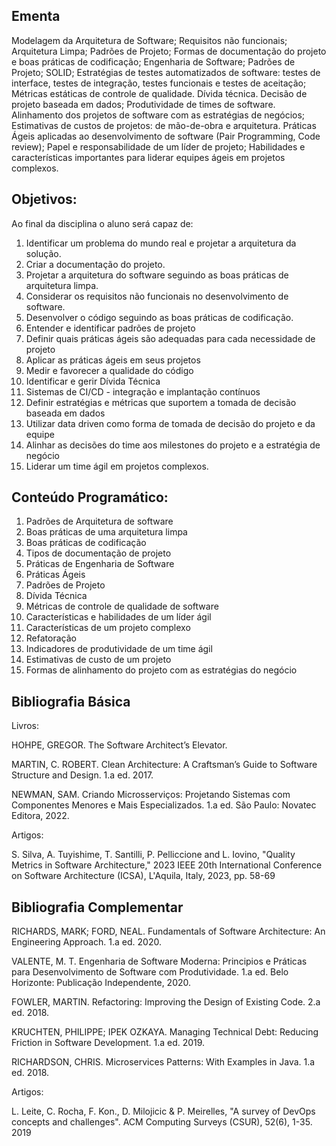 ## Ementa

Modelagem da Arquitetura de Software; Requisitos não funcionais; Arquitetura Limpa; Padrões de Projeto; Formas de documentação do projeto e boas práticas de codificação; Engenharia de Software; Padrões de Projeto; SOLID; Estratégias de testes automatizados de software: testes de interface, testes de integração, testes funcionais e testes de aceitação; Métricas estáticas de controle de qualidade. Dívida técnica. Decisão de projeto baseada em dados; Produtividade de times de software. Alinhamento dos projetos de software com as estratégias de negócios; Estimativas de custos de projetos: de mão-de-obra e arquitetura. Práticas Ágeis aplicadas ao desenvolvimento de software (Pair Programming, Code review); Papel e responsabilidade de um líder de projeto; Habilidades e características importantes para liderar equipes ágeis em projetos complexos.

## Objetivos:

Ao final da disciplina o aluno será capaz de:

1.	Identificar um problema do mundo real e projetar a arquitetura da solução.
2.	Criar a documentação do projeto.
3.	Projetar a arquitetura do software seguindo as boas práticas de arquitetura limpa.
4.	Considerar os requisitos não funcionais no desenvolvimento de software.
5.	Desenvolver o código seguindo as boas práticas de codificação.
6.	Entender e identificar padrões de projeto
7.	Definir quais práticas ágeis são adequadas para cada necessidade de projeto
8.	Aplicar as práticas ágeis em seus projetos
9.	Medir e favorecer a qualidade do código
10.	Identificar e gerir Dívida Técnica
11. Sistemas de CI/CD - integração e implantação contínuos
10.	Definir estratégias e métricas que suportem a tomada de decisão baseada em dados
11.	Utilizar data driven como forma de tomada de decisão do projeto e da equipe
12.	Alinhar as decisões do time aos milestones do projeto e a estratégia de negócio
13.	Liderar um time ágil em projetos complexos.


## Conteúdo Programático:

1. Padrões de Arquitetura de software
2.	Boas práticas de uma arquitetura limpa
3.	Boas práticas de codificação
4.	Tipos de documentação de projeto
5.	Práticas de Engenharia de Software
6.	Práticas Ágeis
7.	Padrões de Projeto
8.	Dívida Técnica
9.	Métricas de controle de qualidade de software
10.	Características e habilidades de um líder ágil
11.	Características de um projeto complexo
12.	Refatoração
13.	Indicadores de produtividade de um time ágil
14.	Estimativas de custo de um projeto
15.	Formas de alinhamento do projeto com as estratégias do negócio

## Bibliografia Básica

Livros:

HOHPE, GREGOR. The Software Architect’s Elevator.

MARTIN, C. ROBERT. Clean Architecture: A Craftsman’s Guide to Software Structure and Design. 1.a ed. 2017.

NEWMAN, SAM. Criando Microsserviços: Projetando Sistemas com Componentes Menores e Mais Especializados. 1.a ed. São Paulo: Novatec Editora, 2022.

Artigos:

S. Silva, A. Tuyishime, T. Santilli, P. Pelliccione and L. Iovino, "Quality Metrics in Software Architecture," 2023 IEEE 20th International Conference on Software Architecture (ICSA), L'Aquila, Italy, 2023, pp. 58-69


## Bibliografia Complementar

RICHARDS, MARK; FORD, NEAL. Fundamentals of Software Architecture: An Engineering Approach. 1.a ed. 2020.

VALENTE, M. T. Engenharia de Software Moderna: Principios e Práticas para Desenvolvimento de Software com Produtividade. 1.a ed. Belo Horizonte: Publicação Independente, 2020.

FOWLER, MARTIN. Refactoring: Improving the Design of Existing Code. 2.a ed. 2018.

KRUCHTEN, PHILIPPE; IPEK OZKAYA. Managing Technical Debt: Reducing Friction in Software Development. 1.a ed. 2019.

RICHARDSON, CHRIS. Microservices Patterns: With Examples in Java. 1.a ed. 2018.

Artigos:

L. Leite, C. Rocha, F. Kon., D. Milojicic & P. Meirelles, "A survey of DevOps concepts and challenges". ACM Computing Surveys (CSUR), 52(6), 1-35. 2019
